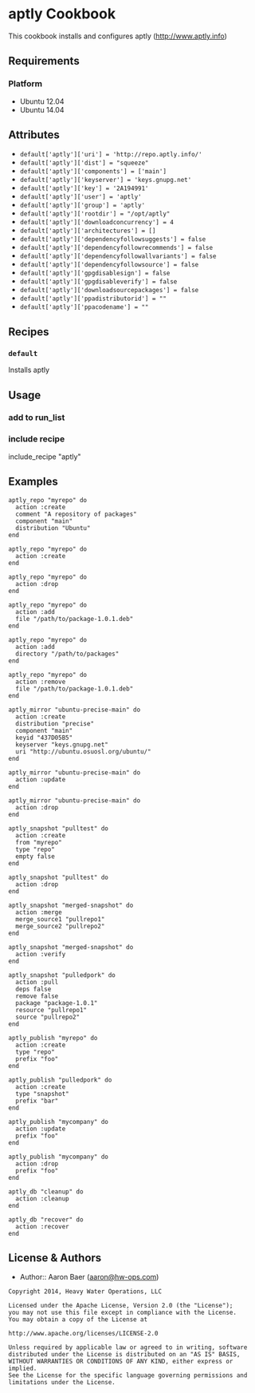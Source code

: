aptly Cookbook
=====

This cookbook installs and configures aptly (http://www.aptly.info)

Requirements
------------

### Platform

* Ubuntu 12.04
* Ubuntu 14.04

Attributes
----------

* `default['aptly']['uri'] = 'http://repo.aptly.info/'`
* `default['aptly']['dist'] = "squeeze"`
* `default['aptly']['components'] = ['main']`
* `default['aptly']['keyserver'] = 'keys.gnupg.net'`
* `default['aptly']['key'] = '2A194991'`
* `default['aptly']['user'] = 'aptly'`
* `default['aptly']['group'] = 'aptly'`
* `default['aptly']['rootdir'] = "/opt/aptly"`
* `default['aptly']['downloadconcurrency'] = 4`
* `default['aptly']['architectures'] = []`
* `default['aptly']['dependencyfollowsuggests'] = false`
* `default['aptly']['dependencyfollowrecommends'] = false`
* `default['aptly']['dependencyfollowallvariants'] = false`
* `default['aptly']['dependencyfollowsource'] = false`
* `default['aptly']['gpgdisablesign'] = false`
* `default['aptly']['gpgdisableverify'] = false`
* `default['aptly']['downloadsourcepackages'] = false`
* `default['aptly']['ppadistributorid'] = ""`
* `default['aptly']['ppacodename'] = ""`

Recipes
-------
### `default`

Installs aptly

Usage
-----
### add to run_list

### include recipe
include_recipe "aptly"

Examples
---------

```
aptly_repo "myrepo" do
  action :create
  comment "A repository of packages"
  component "main"
  distribution "Ubuntu"
end
```

```
aptly_repo "myrepo" do
  action :create
end
```

```
aptly_repo "myrepo" do
  action :drop
end
```

```
aptly_repo "myrepo" do
  action :add
  file "/path/to/package-1.0.1.deb"
end
```

```
aptly_repo "myrepo" do
  action :add
  directory "/path/to/packages"
end
```

```
aptly_repo "myrepo" do
  action :remove
  file "/path/to/package-1.0.1.deb"
end
```

```
aptly_mirror "ubuntu-precise-main" do
  action :create
  distribution "precise"
  component "main"
  keyid "437D05B5"
  keyserver "keys.gnupg.net"
  uri "http://ubuntu.osuosl.org/ubuntu/"
end
```

```
aptly_mirror "ubuntu-precise-main" do
  action :update
end
```

```
aptly_mirror "ubuntu-precise-main" do
  action :drop
end
```

```
aptly_snapshot "pulltest" do
  action :create
  from "myrepo"
  type "repo"
  empty false
end
```

```
aptly_snapshot "pulltest" do
  action :drop
end
```

```
aptly_snapshot "merged-snapshot" do
  action :merge
  merge_source1 "pullrepo1"
  merge_source2 "pullrepo2"
end
```

```
aptly_snapshot "merged-snapshot" do
  action :verify
end
```

```
aptly_snapshot "pulledpork" do
  action :pull
  deps false
  remove false
  package "package-1.0.1"
  resource "pullrepo1"
  source "pullrepo2"
end
```

```
aptly_publish "myrepo" do
  action :create
  type "repo"
  prefix "foo"
end
```

```
aptly_publish "pulledpork" do
  action :create
  type "snapshot"
  prefix "bar"
end
```

```
aptly_publish "mycompany" do
  action :update
  prefix "foo"
end
```

```
aptly_publish "mycompany" do
  action :drop
  prefix "foo"
end
```

```
aptly_db "cleanup" do
  action :cleanup
end
```

```
aptly_db "recover" do
  action :recover
end
```


License & Authors
-----------------
- Author:: Aaron Baer (aaron@hw-ops.com)

```text
Copyright 2014, Heavy Water Operations, LLC

Licensed under the Apache License, Version 2.0 (the "License");
you may not use this file except in compliance with the License.
You may obtain a copy of the License at

http://www.apache.org/licenses/LICENSE-2.0

Unless required by applicable law or agreed to in writing, software
distributed under the License is distributed on an "AS IS" BASIS,
WITHOUT WARRANTIES OR CONDITIONS OF ANY KIND, either express or implied.
See the License for the specific language governing permissions and
limitations under the License.
```
